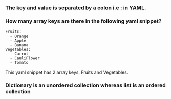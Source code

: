 ### The key and value is separated by a colon i.e : in YAML.

### How many array keys are there in the following yaml snippet?


    Fruits:
      - Orange
      - Apple
      - Banana
    Vegetables:
      - Carrot
      - CauliFlower
      - Tomato
    
  This yaml snippet has 2 array keys, Fruits and Vegetables.

  ### Dictionary is an unordered collection whereas list is an ordered collection

  
